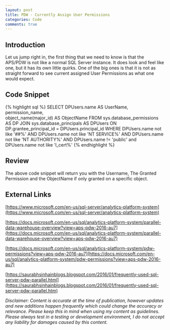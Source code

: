 ```yaml
---
layout: post
title: PDW - Currently Assign User Permissions
categories: Code
comments: true
---
```


## Introduction
Let us jump right in, the first thing that we need to know is that the APS/PDW is not like a normal SQL Server instance. It does look and feel like one, but it has its own little quirks. One of the big ones is that it is not as straight forward to see current assigned User Permissions as what one would expect.

## Code Snippet
{% highlight sql %}
SELECT	DPUsers.name AS UserName, 
		permission_name,	
		object_name(major_id) AS ObjectName
FROM sys.database_permissions AS DP 
JOIN sys.database_principals AS DPUsers ON DP.grantee_principal_id = DPUsers.principal_id 
WHERE DPUsers.name not like '##%' 
AND DPUsers.name not like 'NT SERVICE%' 
AND DPUsers.name not like 'NT AUTHORITY%' 
AND DPUsers.name != 'public' 
and DPUsers.name not like 'l_cert%' 
{% endhighlight %}

## Review
The above code snippet will return you with the Username, The Granted Permission and the ObjectName if only granted on a specific object.

## External Links
[https://www.microsoft.com/en-us/sql-server/analytics-platform-system](https://www.microsoft.com/en-us/sql-server/analytics-platform-system)

[https://docs.microsoft.com/en-us/sql/analytics-platform-system/parallel-data-warehouse-overview?view=aps-pdw-2016-au7](https://docs.microsoft.com/en-us/sql/analytics-platform-system/parallel-data-warehouse-overview?view=aps-pdw-2016-au7)

[https://docs.microsoft.com/en-us/sql/analytics-platform-system/pdw-permissions?view=aps-pdw-2016-au7](https://docs.microsoft.com/en-us/sql/analytics-platform-system/pdw-permissions?view=aps-pdw-2016-au7)

[https://saurabhsinhainblogs.blogspot.com/2016/01/frequently-used-sql-server-pdw-parallel.html](https://saurabhsinhainblogs.blogspot.com/2016/01/frequently-used-sql-server-pdw-parallel.htm)


_Disclaimer:  Content is accurate at the time of publication, however updates and new additions happen frequently which could change the accuracy or relevance. Please keep this in mind when using my content as guidelines. Please always test in a testing or development environment, I do not accept any liability for damages caused by this content._

